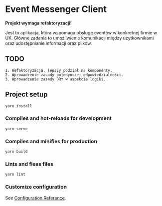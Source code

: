 # Event Messenger Client

**Projekt wymaga refaktoryzacji!**

Jest to aplikacja, która wspomaga obsługę eventów w konkretnej firmie w UK.
Główne zadania to umożliwienie komunikacji między użytkownikami oraz udostępnianie informacji oraz plików.

## TODO
```
1. Refaktoryzacja, lepszy podział na komponenty.
2. Wprowadzenie zasady pojedynczej odpowiedzialności.
3. Wprowadzenie zasady DRY w aspekcie logiki.
```

## Project setup
```
yarn install
```

### Compiles and hot-reloads for development
```
yarn serve
```

### Compiles and minifies for production
```
yarn build
```

### Lints and fixes files
```
yarn lint
```

### Customize configuration
See [Configuration Reference](https://cli.vuejs.org/config/).

